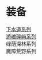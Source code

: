 # 装备

[下水道系列](zhuangbei/xiashuidao.md)</br>
[游魂碎屿系列](zhuangbei/youhunsuiyu.md)</br>
绿荫深林系列</br>
魔障荒野系列</br>
